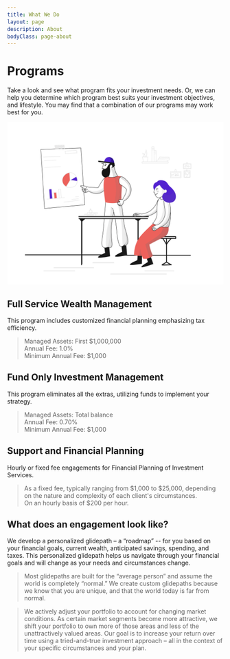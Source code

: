 ```yaml
---
title: What We Do
layout: page
description: About
bodyClass: page-about
---
```


# Programs

Take a look and see what program fits your investment needs. Or, we can help you determine which program best suits your investment objectives, and lifestyle. You may find that a combination of our programs may work best for you.    

![Programs](/images/pixeltrue-teaching-1.png)

## Full Service Wealth Management

This program includes customized financial planning emphasizing tax efficiency.  

> Managed Assets: First $1,000,000  
> Annual Fee: 1.0%  
> Minimum Annual Fee: $1,000  

## Fund Only Investment Management

This program eliminates all the extras, utilizing funds to implement your strategy.  

> Managed Assets: Total balance  
> Annual Fee: 0.70%  
> Minimum Annual Fee: $1,000  

## Support and Financial Planning

Hourly or fixed fee engagements for Financial Planning of Investment Services.  

> As a fixed fee, typically ranging from $1,000 to $25,000, depending on the nature and complexity of each client's circumstances.  
> On an hourly basis of $200 per hour.  

## What does an engagement look like?

We develop a personalized glidepath – a “roadmap” -- for you based on your financial goals, current wealth, anticipated savings, spending, and taxes. This personalized glidepath helps us navigate through your financial goals and will change as your needs and circumstances change.  

> Most glidepaths are built for the “average person” and assume the world is completely “normal.” We create custom glidepaths because we know that you are unique, and that the world today is far from normal.  

> We actively adjust your portfolio to account for changing market conditions. As certain market segments become more attractive, we shift your portfolio to own more 
> of those areas and less of the unattractively valued areas. Our goal is to increase your return over time using a tried-and-true investment approach – all in the  context of your specific circumstances and your plan.




